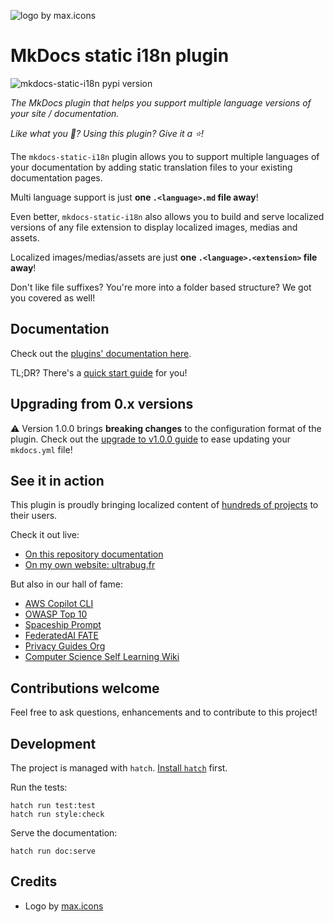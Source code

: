 ![logo by max.icons](https://github.com/ultrabug/mkdocs-static-i18n/blob/main/docs/assets/logo_by_maxicons.png)

# MkDocs static i18n plugin

![mkdocs-static-i18n pypi version](https://img.shields.io/pypi/v/mkdocs-static-i18n.svg)

*The MkDocs plugin that helps you support multiple language versions of your site / documentation.*

*Like what you :eyes:? Using this plugin? Give it a :star:!*

The `mkdocs-static-i18n` plugin allows you to support multiple languages of your documentation by adding static translation files to your existing documentation pages.

Multi language support is just **one `.<language>.md` file away**!

Even better, `mkdocs-static-i18n` also allows you to build and serve localized versions of any file extension to display localized images, medias and assets.

Localized images/medias/assets are just **one `.<language>.<extension>` file away**!

Don't like file suffixes? You're more into a folder based structure? We got you covered as well!

## Documentation

Check out the [plugins' documentation here](https://ultrabug.github.io/mkdocs-static-i18n/).

TL;DR? There's a [quick start guide](https://ultrabug.github.io/mkdocs-static-i18n/getting-started/quick-start/) for you!

## Upgrading from 0.x versions

:warning: Version 1.0.0 brings **breaking changes** to the configuration format of the plugin. Check out the [upgrade to v1.0.0 guide](https://ultrabug.github.io/mkdocs-static-i18n/setup/upgrading-to-1/) to ease updating your `mkdocs.yml` file!

## See it in action

This plugin is proudly bringing localized content of [hundreds of projects](https://github.com/ultrabug/mkdocs-static-i18n/network/dependents) to their users.

Check it out live:

- [On this repository documentation](https://ultrabug.github.io/mkdocs-static-i18n/)
- [On my own website: ultrabug.fr](https://ultrabug.fr)

But also in our hall of fame:

- [AWS Copilot CLI](https://aws.github.io/copilot-cli/)
- [OWASP Top 10](https://github.com/OWASP/Top10)
- [Spaceship Prompt](https://spaceship-prompt.sh/)
- [FederatedAI FATE](https://fate.readthedocs.io/en/latest/)
- [Privacy Guides Org](https://www.privacyguides.org/en/)
- [Computer Science Self Learning Wiki](https://csdiy.wiki/)

## Contributions welcome

Feel free to ask questions, enhancements and to contribute to this project!

## Development

The project is managed with `hatch`. [Install `hatch`](https://hatch.pypa.io/1.9/install/#gui-installer) first.

Run the tests:

```
hatch run test:test
hatch run style:check
```

Serve the documentation:

```
hatch run doc:serve
```

## Credits

- Logo by [max.icons](https://www.flaticon.com/authors/maxicons)
